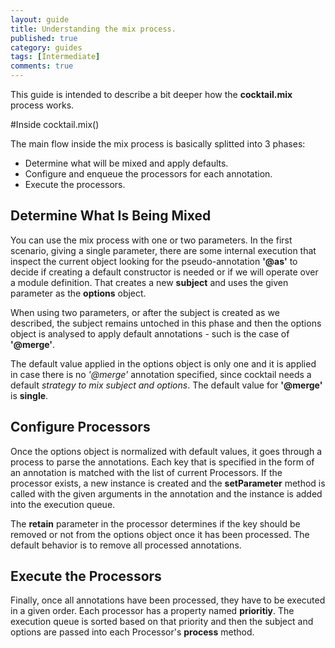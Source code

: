 ```yaml
---
layout: guide
title: Understanding the mix process.
published: true
category: guides
tags: [Intermediate]
comments: true
---
```

 
This guide is intended to describe a bit deeper how the **cocktail.mix** process works.

#Inside cocktail.mix()

The main flow inside the mix process is basically splitted into 3 phases: 

- Determine what will be mixed and apply defaults.
- Configure and enqueue the processors for each annotation.
- Execute the processors.

## Determine What Is Being Mixed

You can use the mix process with one or two parameters. In the first scenario, giving a single parameter, there are some internal execution that inspect the current object looking for the pseudo-annotation **'@as'** to decide if creating a default constructor is needed or if we will operate over a module definition. That creates a new **subject** and uses the given parameter as the **options** object.

When using two parameters, or after the subject is created as we described, the subject remains untoched in this phase and then the options object is analysed to apply default annotations - such is the case of **'@merge'**.

The default value applied in the options object is only one and it is applied in case there is no _'@merge'_ annotation specified, since cocktail needs a default _strategy to mix subject and options_. The default value for **'@merge'** is **single**.

## Configure Processors

Once the options object is normalized with default values, it goes through a process to parse the annotations. Each key that is specified in the form of an annotation is matched with the list of current Processors. If the processor exists, a new instance is created and the **setParameter** method is called with the given arguments in the annotation and the instance is added into the execution queue.

The **retain** parameter in the processor determines if the key should be removed or not from the options object once it has been processed. The default behavior is to remove all processed annotations.

## Execute the Processors

Finally, once all annotations have been processed, they have to be executed in a given order. Each processor has a property named **prioritiy**. The execution queue is sorted based on that priority and then the subject and options are passed into each Processor's **process** method.

